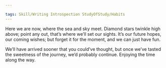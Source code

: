 ```yaml
---

tags: Skill/Writing Introspection StudyOfStudy/Habits
---
```


Here we are now, where the sea and sky meet. Diamond stars twinkle high above; point any out, that’s where we’ll set our sights. It’s our future hopes, our coming wishes; but forget it for the moment, and we can just have fun. 

We’ll have arrived sooner that you could’ve thought, but once we’ve tasted the sweetness of the journey, we’d probably continue. Enjoying the time along the way.